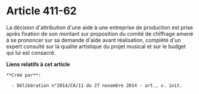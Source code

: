 # Article 411-62

La décision d'attribution d'une aide à une entreprise de production est prise après fixation de son montant sur proposition
du comité de chiffrage amené à se prononcer sur sa demande d'aide avant réalisation, complété d'un expert consulté sur la
qualité artistique du projet musical et sur le budget qui lui est consacré.

**Liens relatifs à cet article**

	**Créé par**:

	  - Délibération n°2014/CA/11 du 27 novembre 2014 - art., v. init.
